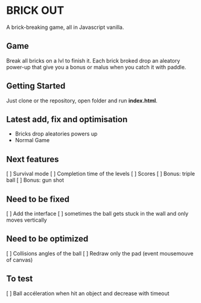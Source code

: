 # BRICK OUT
A brick-breaking game, all in Javascript vanilla.

## Game
Break all bricks on a lvl to finish it. Each brick broked drop an aleatory power-up that give you a bonus or malus when you catch it with paddle.

## Getting Started
Just clone or the repository, open folder and run **index.html**. 

## Latest add, fix and optimisation
- Bricks drop aleatories powers up 
- Normal Game

## Next features
[ ] Survival mode
[ ] Completion time of the levels
[ ] Scores
[ ] Bonus: triple ball
[ ] Bonus: gun shot

## Need to be fixed
[ ] Add the interface
[ ] sometimes the ball gets stuck in the wall and only moves vertically

## Need to be optimized
[ ] Collisions angles of the ball
[ ] Redraw only the pad (event mousemouve of canvas)

## To test
[ ] Ball accéleration when hit an object and decrease with timeout

